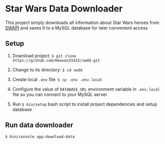 # Star Wars Data Downloader

This project simply downloads all information about Star Wars heroes from [SWAPI](https://swapi.dev/) and
saves it to a MySQL database for later convenient access

## Setup

1. Download project: `$ git clone https://github.com/Heaven31415/swdd.git`

2. Change to its directory: `$ cd swdd`

3. Create local `.env` file: `$ cp .env .env.local`

4. Configure the value of `DATABASE_URL` environment variable in `.env.local` file
so you can connect to your MySQL server

5. Run `$ bin/setup` bash script to install project dependencies and setup database

## Run data downloader

`$ bin/console app:download-data`
